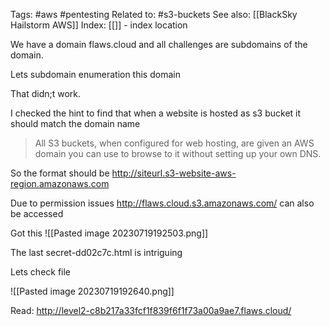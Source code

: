 Tags: #aws #pentesting 
Related to: #s3-buckets 
See also: [[BlackSky Hailstorm AWS]] 
Index: [[]] - index location 


We have a domain flaws.cloud and all challenges are subdomains of the domain.

Lets subdomain enumeration this domain 

That didn;t work.

I checked the hint to find that when a website is hosted as s3 bucket it should match the domain name

>All S3 buckets, when configured for web hosting, are given an AWS domain you can use to browse to it without setting up your own DNS.

So the format should be http://siteurl.s3-website-aws-region.amazonaws.com

Due to permission issues http://flaws.cloud.s3.amazonaws.com/ can also be accessed

Got this 
![[Pasted image 20230719192503.png]]

The last secret-dd02c7c.html is intriguing 

Lets check file

![[Pasted image 20230719192640.png]]

Read: http://level2-c8b217a33fcf1f839f6f1f73a00a9ae7.flaws.cloud/